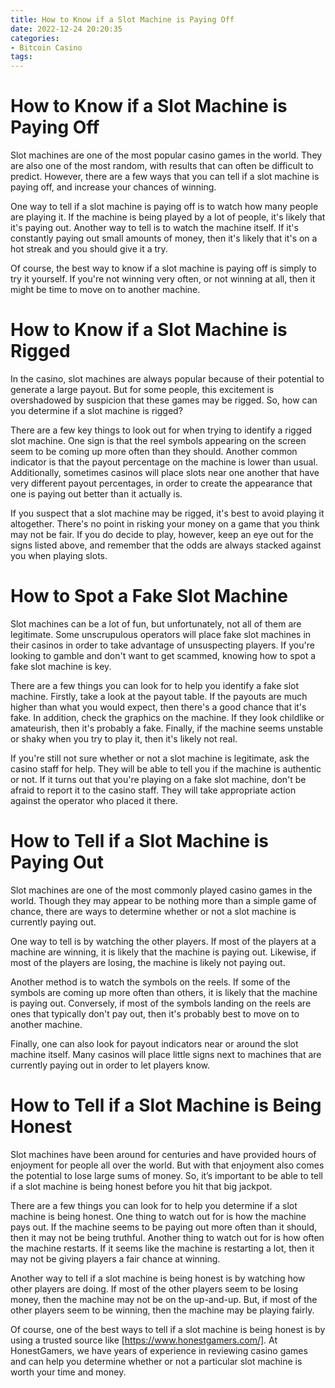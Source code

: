 ```yaml
---
title: How to Know if a Slot Machine is Paying Off 
date: 2022-12-24 20:20:35
categories:
- Bitcoin Casino
tags:
---
```



#  How to Know if a Slot Machine is Paying Off 
Slot machines are one of the most popular casino games in the world. They are also one of the most random, with results that can often be difficult to predict. However, there are a few ways that you can tell if a slot machine is paying off, and increase your chances of winning. 

One way to tell if a slot machine is paying off is to watch how many people are playing it. If the machine is being played by a lot of people, it's likely that it's paying out. Another way to tell is to watch the machine itself. If it's constantly paying out small amounts of money, then it's likely that it's on a hot streak and you should give it a try. 

Of course, the best way to know if a slot machine is paying off is simply to try it yourself. If you're not winning very often, or not winning at all, then it might be time to move on to another machine.

#  How to Know if a Slot Machine is Rigged 
In the casino, slot machines are always popular because of their potential to generate a large payout. But for some people, this excitement is overshadowed by suspicion that these games may be rigged. So, how can you determine if a slot machine is rigged? 

There are a few key things to look out for when trying to identify a rigged slot machine. One sign is that the reel symbols appearing on the screen seem to be coming up more often than they should. Another common indicator is that the payout percentage on the machine is lower than usual. Additionally, sometimes casinos will place slots near one another that have very different payout percentages, in order to create the appearance that one is paying out better than it actually is. 

If you suspect that a slot machine may be rigged, it's best to avoid playing it altogether. There's no point in risking your money on a game that you think may not be fair. If you do decide to play, however, keep an eye out for the signs listed above, and remember that the odds are always stacked against you when playing slots.

#  How to Spot a Fake Slot Machine 

Slot machines can be a lot of fun, but unfortunately, not all of them are legitimate. Some unscrupulous operators will place fake slot machines in their casinos in order to take advantage of unsuspecting players. If you're looking to gamble and don't want to get scammed, knowing how to spot a fake slot machine is key.

There are a few things you can look for to help you identify a fake slot machine. Firstly, take a look at the payout table. If the payouts are much higher than what you would expect, then there's a good chance that it's fake. In addition, check the graphics on the machine. If they look childlike or amateurish, then it's probably a fake. Finally, if the machine seems unstable or shaky when you try to play it, then it's likely not real.

If you're still not sure whether or not a slot machine is legitimate, ask the casino staff for help. They will be able to tell you if the machine is authentic or not. If it turns out that you're playing on a fake slot machine, don't be afraid to report it to the casino staff. They will take appropriate action against the operator who placed it there.

#  How to Tell if a Slot Machine is Paying Out 

Slot machines are one of the most commonly played casino games in the world. Though they may appear to be nothing more than a simple game of chance, there are ways to determine whether or not a slot machine is currently paying out.

One way to tell is by watching the other players. If most of the players at a machine are winning, it is likely that the machine is paying out. Likewise, if most of the players are losing, the machine is likely not paying out.

Another method is to watch the symbols on the reels. If some of the symbols are coming up more often than others, it is likely that the machine is paying out. Conversely, if most of the symbols landing on the reels are ones that typically don't pay out, then it's probably best to move on to another machine.

Finally, one can also look for payout indicators near or around the slot machine itself. Many casinos will place little signs next to machines that are currently paying out in order to let players know.

#  How to Tell if a Slot Machine is Being Honest

Slot machines have been around for centuries and have provided hours of enjoyment for people all over the world. But with that enjoyment also comes the potential to lose large sums of money. So, it’s important to be able to tell if a slot machine is being honest before you hit that big jackpot.

There are a few things you can look for to help you determine if a slot machine is being honest. One thing to watch out for is how the machine pays out. If the machine seems to be paying out more often than it should, then it may not be being truthful. Another thing to watch out for is how often the machine restarts. If it seems like the machine is restarting a lot, then it may not be giving players a fair chance at winning.

Another way to tell if a slot machine is being honest is by watching how other players are doing. If most of the other players seem to be losing money, then the machine may not be on the up-and-up. But, if most of the other players seem to be winning, then the machine may be playing fairly.

Of course, one of the best ways to tell if a slot machine is being honest is by using a trusted source like [https://www.honestgamers.com/]. At HonestGamers, we have years of experience in reviewing casino games and can help you determine whether or not a particular slot machine is worth your time and money.